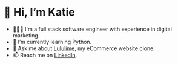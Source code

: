 # 👋 Hi, I’m Katie
- 👩🏻‍💻 I'm a full stack software engineer with experience in digital marketing.
- 🌱 I’m currently learning Python.
- 👀 Ask me about [Lululime](http://lululime.onrender.com/), my eCommerce website clone. 
- 📫 Reach me on [LinkedIn](https://www.linkedin.com/in/katiehan22/).

<!---
katiehan22/katiehan22 is a ✨ special ✨ repository because its `README.md` (this file) appears on your GitHub profile.
You can click the Preview link to take a look at your changes.
--->
